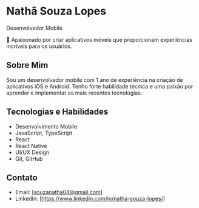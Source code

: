 
<!--
**souzannatha/souzannatha** is a ✨ _special_ ✨ repository because its `README.md` (this file) appears on your GitHub profile.

Here are some ideas to get you started:

- 🔭 I’m currently working on ...
- 🌱 I’m currently learning ...
- 👯 I’m looking to collaborate on ...
- 🤔 I’m looking for help with ...
- 💬 Ask me about ...
- 📫 How to reach me: ...
- 😄 Pronouns: ...
- ⚡ Fun fact: ...
-->
# Nathã Souza Lopes
Desenvolvedor Mobile

📱 Apaixonado por criar aplicativos móveis que proporcionam experiências incríveis para os usuários.

## Sobre Mim

Sou um desenvolvedor mobile com 1 ano de experiência na criação de aplicativos iOS e Android. Tenho forte habilidade técnica e uma paixão por aprender e implementar as mais recentes tecnologias.

## Tecnologias e Habilidades

- Desenvolvimento Mobile
- JavaScript, TypeScript
- React
- React Native
- UI/UX Design
- Git, GitHub

## Contato

- Email: [souzanatha04@gmail.com]
- LinkedIn: [https://www.linkedin.com/in/natha-souza-lopes/]

